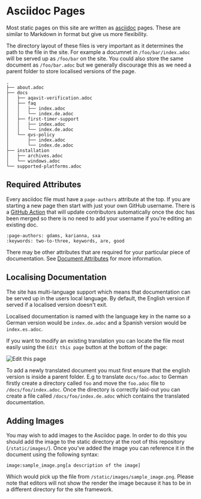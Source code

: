 # Asciidoc Pages

Most static pages on this site are written as [asciidoc](https://asciidoctor.org/docs/what-is-asciidoc/) pages. These are similar to Markdown in format but give us more flexibility.

The directory layout of these files is very important as it determines the path to the file in the site. For example a documnet in `/foo/bar/index.adoc` will be served up as `/foo/bar` on the site. You could also store the same document as `/foo/bar.adoc` but we generally discourage this as we need a parent folder to store localised versions of the page.

```tree
.
├── about.adoc
├── docs
│   ├── aqavit-verification.adoc
│   ├── faq
│   │   ├── index.adoc
│   │   └── index.de.adoc
│   ├── first-timer-support
│   │   ├── index.adoc
│   │   └── index.de.adoc
│   └── qvs-policy
│       ├── index.adoc
│       └── index.de.adoc
├── installation
│   ├── archives.adoc
│   └── windows.adoc
└── supported-platforms.adoc
```

## Required Attributes

Every asciidoc file must have a `page-authors` attribute at the top. If you are starting a new page then start with just your own GitHub username. There is a [GitHub Action](https://github.com/adoptium/website-v2/blob/main/.github/workflows/check-contributors.yml) that will update contributors automatically once the doc has been merged so there is no need to add your username if you're editing an existing doc.

```adoc
:page-authors: gdams, karianna, sxa
:keywords: two-to-three, keywords, are, good
```

There may be other attributes that are required for your particular piece of documentation. See [Document Attributes](https://docs.asciidoctor.org/asciidoc/latest/attributes/document-attributes/) for more information.

## Localising Documentation

The site has multi-language support which means that documentation can be served up in the users local language. By default, the English version if served if a localised version doesn't exit.

Localised documentation is named with the language key in the name so a German version would be `index.de.adoc` and a Spanish version would be `index.es.adoc`.

If you want to modify an existing translation you can locate the file most easily using the `Edit this page` button at the bottom of the page:

![Edit this page](https://user-images.githubusercontent.com/20224954/157446389-2293e3cc-82b4-4375-96e8-7c60b8d5de56.png)

To add a newly translated document you must first ensure that the english version is inside a parent folder. E.g to translate `docs/foo.adoc` to German firstly create a directory called `foo` and move the `foo.adoc` file to `/docs/foo/index.adoc`. Once the directory is correctly laid-out you can create a file called `/docs/foo/index.de.adoc` which contains the translated documentation.

## Adding Images

You may wish to add images to the Asciidoc page. In order to do this you should add the image to the static directory at the root of this repository (`/static/images/`). Once you've added the image you can reference it in the document using the following syntax:

```adoc
image:sample_image.png[a description of the image]
```

Which would pick up the file from `/static/images/sample_image.png`. Please note that editors will not show the render the image because it has to be in a different directory for the site framework.
